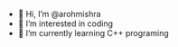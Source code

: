 - 👋 Hi, I’m @arohmishra
- 👀 I’m interested in coding
- 🌱 I’m currently learning C++ programing


<!---
arohmishra/arohmishra is a ✨ special ✨ repository because its `README.md` (this file) appears on your GitHub profile.
You can click the Preview link to take a look at your changes.
--->
